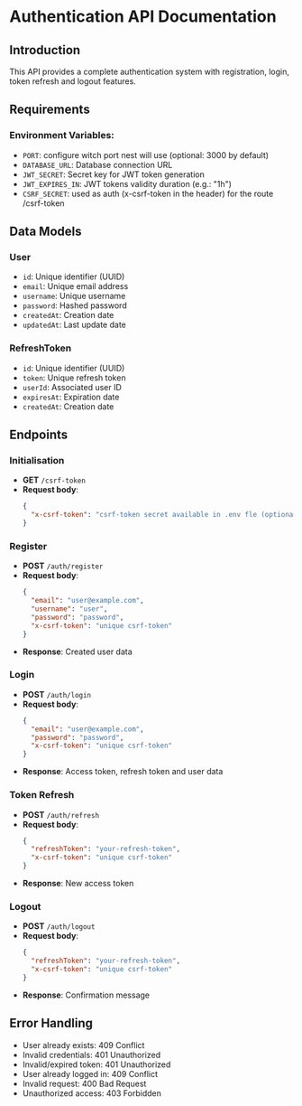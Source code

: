 # Authentication API Documentation

## Introduction

This API provides a complete authentication system with registration, login, token refresh and
logout features.

## Requirements

### Environment Variables:

- `PORT`: configure witch port nest will use (optional: 3000 by default)
- `DATABASE_URL`: Database connection URL
- `JWT_SECRET`: Secret key for JWT token generation
- `JWT_EXPIRES_IN`: JWT tokens validity duration (e.g.: "1h")
- `CSRF_SECRET`: used as auth (x-csrf-token in the header) for the route /csrf-token

## Data Models

### User

- `id`: Unique identifier (UUID)
- `email`: Unique email address
- `username`: Unique username
- `password`: Hashed password
- `createdAt`: Creation date
- `updatedAt`: Last update date

### RefreshToken

- `id`: Unique identifier (UUID)
- `token`: Unique refresh token
- `userId`: Associated user ID
- `expiresAt`: Expiration date
- `createdAt`: Creation date

## Endpoints

### Initialisation

- **GET** `/csrf-token`
- **Request body**:
  ```json
  { 
    "x-csrf-token": "csrf-token secret available in .env fle (optional)"
  }
   ```

### Register

- **POST** `/auth/register`
- **Request body**:
  ```json
  {
    "email": "user@example.com",
    "username": "user",
    "password": "password",
    "x-csrf-token": "unique csrf-token"
  }
  ```
- **Response**: Created user data

### Login

- **POST** `/auth/login`
- **Request body**:
  ```json
  {
    "email": "user@example.com",
    "password": "password",
    "x-csrf-token": "unique csrf-token"
  }
  ```
- **Response**: Access token, refresh token and user data

### Token Refresh

- **POST** `/auth/refresh`
- **Request body**:
  ```json
  {
    "refreshToken": "your-refresh-token",
    "x-csrf-token": "unique csrf-token"
  }
  ```
- **Response**: New access token

### Logout

- **POST** `/auth/logout`
- **Request body**:
  ```json
  {
    "refreshToken": "your-refresh-token",
    "x-csrf-token": "unique csrf-token"
  }
  ```
- **Response**: Confirmation message

## Error Handling

- User already exists: 409 Conflict
- Invalid credentials: 401 Unauthorized
- Invalid/expired token: 401 Unauthorized
- User already logged in: 409 Conflict
- Invalid request: 400 Bad Request
- Unauthorized access: 403 Forbidden